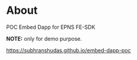 # About
POC Embed Dapp for EPNS FE-SDK

**NOTE:**
only for demo purpose.

https://subhranshudas.github.io/embed-dapp-poc